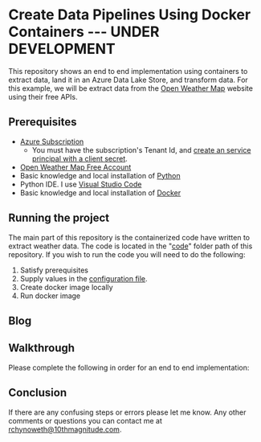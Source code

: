 # Create Data Pipelines Using Docker Containers --- UNDER DEVELOPMENT
This repository shows an end to end implementation using containers to extract data, land it in an Azure Data Lake Store, and transform data. For this example, we will be extract data from the [Open Weather Map](https://openweathermap.org) website using their free APIs.  

## Prerequisites
 - [Azure Subscription](https://azure.microsoft.com/en-us/free/search/?&OCID=AID719825_SEM_KX8R84uR&lnkd=Bing_Azure_Brand&msclkid=6e706d7f2c60158ed7103168c2415255&dclid=CNmloKvCp98CFVJgwQodwMcKKQ)
    - You must have the subscription's Tenant Id, and [create an service principal with a client secret](https://docs.microsoft.com/en-us/azure/active-directory/develop/howto-create-service-principal-portal). 
 - [Open Weather Map Free Account](https://openweathermap.org/appid)
 - Basic knowledge and local installation of [Python](https://www.anaconda.com/download/)
 - Python IDE. I use [Visual Studio Code]()
 - Basic knowledge and local installation of [Docker]()


## Running the project 
The main part of this repository is the containerized code have written to extract weather data. The code is located in the "[code](./code)" folder path of this repository. If you wish to run the code you will need to do the following:
1. Satisfy prerequisites
1. Supply values in the [configuration file](code/application/app_config.conf). 
1. Create docker image locally
1. Run docker image

## Blog



## Walkthrough
Please complete the following in order for an end to end implementation:  


## Conclusion
If there are any confusing steps or errors please let me know. Any other comments or questions you can contact me at rchynoweth@10thmagnitude.com. 